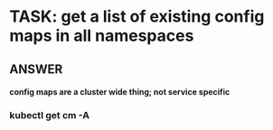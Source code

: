 

# TASK: get a list of existing config maps in all namespaces

## ANSWER

#### config maps are a cluster wide thing; not service specific 

### kubectl get cm -A
